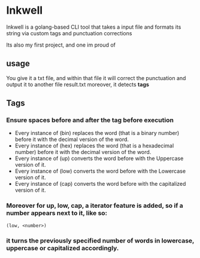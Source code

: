 # Inkwell

Inkwell is a golang-based CLI tool that takes a input file and formats its string via custom tags and punctuation corrections

Its also my first project, and one im proud of
<h2> usage </h2>

You give it a txt file, and within that file it will correct the punctuation and output it to another file result.txt
moreover, it detects <strong> tags </strong> 

<h2> Tags </h2>
<h3> Ensure spaces before and after the tag before execution </h3>
<ul>
<li> Every instance of (bin) replaces the word (that is a binary number) before it with the decimal version of the word. </li>

<li> Every instance of (hex) replaces the word (that is a hexadecimal number) before it with the decimal version of the word. </li>

  <li> Every instance of (up) converts the word before with the Uppercase version of it. </li>

  <li> Every instance of (low) converts the word before with the Lowercase version of it. </li>

  <li> Every instance of (cap) converts the word before with the capitalized version of it. </li>
</ul>
  
 
<h3> Moreover for up, low, cap, a iterator feature is added, so if a number appears next to it, like so: </h3>

```
(low, <number>)
```
<h3> it turns the previously specified number of words in lowercase, uppercase or capitalized accordingly. </h3>
